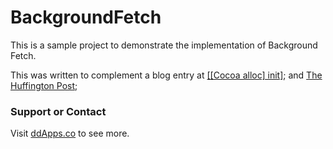 BackgroundFetch
===============

This is a sample project to demonstrate the implementation of Background Fetch.

This was written to complement a blog entry at [[[Cocoa alloc] init]](http://cocoaallocinit.com/2014/05/08/implementing-background-fetch/); and [The Huffington Post](http://www.huffingtonpost.com/dulio-denis/ios-quick-read-implementi_1_b_5292667.html);

### Support or Contact
Visit [ddApps.co](http://ddapps.co) to see more.